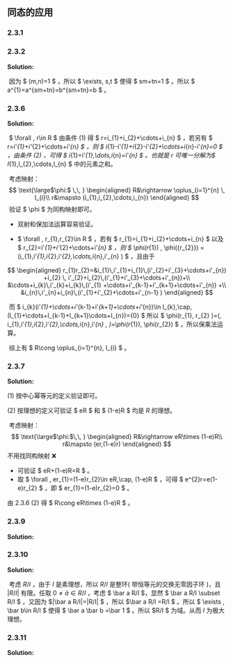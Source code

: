 

## 同态的应用

### 2.3.1

### 2.3.2

**Solution:**

​	 因为 $ (m,n)=1 $ ，所以 $ \exists\, s,t $ 使得 $ sm+tn=1 $ 。所以 $ a^{1}=a^{sm+tn}=b^{sm+tn}=b $ 。

### 2.3.6

**Solution:**

​	 $ \forall \, r\in R $ 由条件 (1) 得 $ r=i_{1}+i_{2}+\cdots+i_{n} $ ，若另有 $ r=i'_{1}+i'_{2}+\cdots+i'_{n} $ ，则 $ i_{1}-i'_{1}+i_{2}-i'_{2}+\cdots+i_{n}-i'_{n}=0 $ ，由条件 (2) ，可得 $ i_{1}=i'_{1},\dots,i_{n}=i'_{n} $ 。也就是 $r$ 可唯一分解为$ I_{1},I_{2},\cdots,I_{n} $ 中的元素之和。

​	 考虑映射：
$$
\text{\large$\phi:$ \,\, }
\begin{aligned}
R&\rightarrow \oplus_{i=1}^{n} \, I_{i}\\
r&\mapsto (i_{1},i_{2},\cdots,i_{n})
\end{aligned}
$$
​	 验证 $ \phi $ 为同构映射即可。

* 双射和保加法运算容易验证。

* $ \forall \, r_{1},r_{2}\in R $ ，若有 $ r_{1}=i_{1}+i_{2}+\cdots+i_{n} $ 以及 $ r_{2}=i'_{1}+i'_{2}+\cdots+i'_{n} $ ，则 $ \phi(r_{1}) \, \phi({r_{2}}) = (i_{1}\,i'_{1},i_{2}\,i'_{2},\cdots,i_{n}\,i'_{n} ) $ ，且由于

$$
\begin{aligned}
r_{1}r_{2}=&i_{1}\,i'_{1}+i_{1}\,(i'_{2}+i'_{3}+\cdots+i'_{n}) +i_{2} \, i'_{2}+i_{2}\,(i'_{1}+i'_{3}+\cdots+i'_{n})+\\ &\cdots+i_{k}\,i'_{k}+i_{k}\,(i'_{1} +\cdots+i'_{k-1}+i'_{k+1}+\cdots+i'_{n}) +\\
&i_{n}\,i'_{n}+i_{n}\,(i'_{1}+i'_{2}+\cdots+i'_{n-1} )
\end{aligned}
$$

​		而 $ i_{k}(i'_{1}+\cdots+i'_{k-1}+i'_{k+1}+\cdots+i'_{n})\in I_{k}\,\cap\,(I_{1}+\cdots+I_{k-1}+I_{k+1}\cdots+I_{n})=\{0\} $ 		所以 $  \phi(r_{1}\, r_{2} )=(\, i_{1}\,i'_{1},i_{2}\,i'_{2},\cdots,i_{n}\,i'_{n} \, )=\phi(r_{1})\, \phi(r_{2}) $ ，所以保乘法运算。

​	 综上有 $ R\cong \oplus_{i=1}^{n}\, I_{i} $ 。

### 2.3.7

**Solution:**

(1) 按中心幂等元的定义验证即可。

(2) 按理想的定义可验证 $ eR $ 和 $ (1-e)R $ 均是 $R$ 的理想。

​	 考虑映射：
$$
\text{\large$\phi:$\,\, }
\begin{aligned}
R&\rightarrow eR\times (1-e)R\\
r&\mapsto (er,(1-e)r)
\end{aligned}
$$
不用找同构映射 ❌

* 可验证 $ eR+(1-e)R=R $ 。
* 取 $ \forall \, er_{1}=(1-e)r_{2}\in  eR\,\cap\, (1-e)R $ ，可得 $ e^{2}r=e(1-e)r_{2} $ ，即 $ er_{1}=(1-e)r_{2}=0 $ 。

由 2.3.6 (2) 得 $ R\cong eR\times (1-e)R $ 。

### 2.3.9

**Solution:**

### 2.3.10

**Solution:**

​	 考虑 $R/I$ ，由于 $I$ 是素理想，所以 $R/I$ 是整环( 带恒等元的交换无零因子环 )，且 $|R/I|$ 有限。任取 $0\neq \bar a\in R/I$ ，考虑 $ \bar a R/I $，显然 $ \bar a R/I \subset R/I $ ，又因为 $|\bar a R/I|=|R/I| $ ，所以 $\bar a R/I =R/I $ 。所以 $ \exists \, \bar b\in R/I $ 使得 $ \bar a \bar b =\bar 1 $ 。所以 $R/I $ 为域。从而 $I$ 为极大理想。

### 2.3.11

**Solution:**

